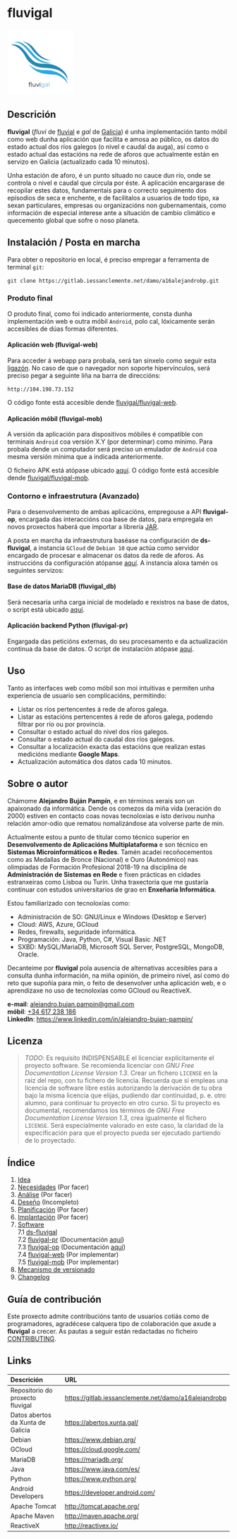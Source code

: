 # fluvigal

<img src="doc/img/0_logo.png" width="150" height="150"/>

## Descrición

__fluvigal__ (_fluvi_ de [fluvial](https://academia.gal/dicionario/-/termo/fluvial) e _gal_ de [Galicia](https://gl.wikipedia.org/wiki/Galicia)) é unha implementación tanto móbil como web dunha aplicación que facilita e amosa ao público, os datos do estado actual dos ríos galegos (o nivel e caudal da auga), así como o estado actual das estacións na rede de aforos que actualmente están en servizo en Galicia (actualizado cada 10 minutos).

Unha estación de aforo, é un punto situado no cauce dun río, onde se controla o nivel e caudal que circula por éste. A aplicación encargarase de recopilar estes datos, fundamentais para o correcto seguimento dos episodios de seca e enchente, e de facilitalos a usuarios de todo tipo, xa sexan particulares, empresas ou organizacións non gubernamentais, como información de especial interese ante a situación de cambio climático e quecemento global que sofre o noso planeta.

## Instalación / Posta en marcha

Para obter o repositorio en local, é preciso empregar a ferramenta de terminal `git`:

    git clone https://gitlab.iessanclemente.net/damo/a16alejandrobp.git

### Produto final

O produto final, como foi indicado anteriormente, consta dunha implementación web e outra móbil `Android`, polo cal, lóxicamente serán accesibles de dúas formas diferentes.

#### Aplicación web (fluvigal-web)

Para acceder á webapp para probala, será tan sinxelo como seguir esta [ligazón](http://104.198.73.152). No caso de que o navegador non soporte hipervínculos, será preciso pegar a seguinte liña na barra de direccións:

    http://104.198.73.152

O código fonte está accesible dende [fluvigal/fluvigal-web](fluvigal/fluvigal-web).

#### Aplicación móbil (fluvigal-mob)

A versión da aplicación para dispositivos móbiles é compatible con terminais `Android` coa versión X.Y (por determinar) como mínimo. Para probala dende un computador será preciso un emulador de `Android` coa mesma versión mínima que a indicada anteriormente. 

O ficheiro APK está atópase ubicado [aquí](). O código fonte está accesible dende [fluvigal/fluvigal-mob](fluvigal/fluvigal-mob).

### Contorno e infraestrutura (Avanzado)

Para o desenvolvemento de ambas aplicacións, empregouse a API __fluvigal-op__, encargada das interaccións coa base de datos, para empregala en novos proxectos haberá que importar a librería [JAR](fluvigal/fluvigal-op).

A posta en marcha da infraestrutura baséase na configuración de __ds-fluvigal__, a instancia `GCloud` de `Debian 10` que actúa como servidor encargado de procesar e almacenar os datos da rede de aforos. As instruccións da configuración atópanse [aquí](fluvigal/ds-fluvigal). A instancia aloxa tamén os seguintes servizos:

#### Base de datos MariaDB (fluvigal_db)

Será necesaria unha carga inicial de modelado e rexistros na base de datos, o script está ubicado [aquí](fluvigal/ds-fluvigal/fluvigal_db.sql). 

#### Aplicación backend Python (fluvigal-pr)

Engargada das peticións externas, do seu procesamento e da actualización continua da base de datos. O script de instalación atópase [aquí](fluvigal/fluvigal-pr/fluvigal-pr-setup.sh).

## Uso

Tanto as interfaces web como móbil son moi intuitivas e permiten unha experiencia de usuario sen complicacións, permitindo:

+ Listar os ríos pertencentes á rede de aforos galega.
+ Listar as estacións pertencentes á rede de aforos galega, podendo filtrar por río ou por provincia.
+ Consultar o estado actual do nivel dos ríos galegos.
+ Consultar o estado actual do caudal dos ríos galegos.
+ Consultar a localización exacta das estacións que realizan estas medicións mediante __Google Maps__.
+ Actualización automática dos datos cada 10 minutos.

## Sobre o autor

Chámome __Alejandro Buján Pampín__, e en términos xerais son un apaixonado da informática. Dende os comezos da miña vida (xeración do 2000) estiven en contacto coas novas tecnoloxías e isto derivou nunha relación amor-odio que rematou nomalizándose ata volverse parte de min.

Actualmente estou a punto de titular como técnico superior en __Desenvolvemento de Aplicacións Multiplataforma__ e son técnico en __Sistemas Microinformáticos e Redes__. Tamén acadei recoñocementos como as Medallas de Bronce (Nacional) e Ouro (Autonómico) nas olimpiadas de Formación Profesional 2018-19 na disciplina de __Administración de Sistemas en Rede__ e fixen prácticas en cidades estranxeiras como Lisboa ou Turín. Unha traxectoria que me gustaría continuar con estudos universitarios de grao en __Enxeñaría Informática__.

Estou familiarizado con tecnoloxías como:  
+ Administración de SO: GNU/Linux e Windows (Desktop e Server)
+ Cloud: AWS, Azure, GCloud
+ Redes, firewalls, seguridade informática.
+ Programación: Java, Python, C#, Visual Basic .NET
+ SXBD: MySQL/MariaDB, Microsoft SQL Server, PostgreSQL, MongoDB, Oracle.

Decanteime por __fluvigal__ pola ausencia de alternativas accesibles para a consulta dunha información, na miña opinión, de primeiro nivel, así como do reto que supoñía para min, o feito de desenvolver unha aplicación web, e o aprendizaxe no uso de tecnoloxías como GCloud ou ReactiveX.

__e-mail__: <alejandro.bujan.pampin@gmail.com>  
__móbil__: [+34 617 238 186](tel:+34617238186)  
__LinkedIn__: <https://www.linkedin.com/in/alejandro-bujan-pampin/>


## Licenza

> *TODO*: Es requisito INDISPENSABLE el licenciar explícitamente el proyecto software. Se recomienda licenciar con *GNU Free Documentation License Version 1.3*. Crear un fichero `LICENSE` en la raiz del repo, con tu fichero de licencia. Recuerda que si empleas una licencia de software libre estás autorizando la derivación de tu obra bajo la misma licencia que elijas, pudiendo dar continuidad, p. e. otro alumno, para continuar tu proyecto en otro curso.
> Si tu proyecto es documental, recomendamos los términos de *GNU Free Documentation License Version 1.3*, crea igualmente el fichero `LICENSE`. Será especialmente valorado en este caso, la claridad de la especificación para que el proyecto pueda ser ejecutado partiendo de lo proyectado.


## Índice

1. [Idea](doc/1_idea.md) 
2. [Necesidades](doc/templates/2_necesidades.md) (Por facer)
3. [Análise](doc/templates/3_analise.md) (Por facer)
4. [Deseño](doc/4_deseno.md) (Incompleto)
5. [Planificación](doc/templates/5_planificacion.md) (Por facer)
6. [Implantación](doc/templates/6_implantacion.md) (Por facer)
7. [Software](fluvigal/)  
    7.1 [ds-fluvigal](fluvigal/ds-fluvigal/)  
    7.2 [fluvigal-pr](fluvigal/fluvigal-pr/) (Documentación [aquí](http://104.198.73.152/api/fluvigal-pr/))  
    7.3 [fluvigal-op](fluvigal/fluvigal-op/) (Documentación [aquí](http://104.198.73.152/api/fluvigal-op/))  
    7.4 [fluvigal-web](fluvigal/fluvigal-web/) (Por implementar)  
    7.5 [fluvigal-mob](fluvigal/fluvigal-mob/) (Por implementar)  
8. [Mecanismo de versionado](doc/versionado.md)
9. [Changelog](CHANGELOG.md)

## Guía de contribución

Este proxecto admite contribucións tanto de usuarios cotiás como de programadores, agradécese calquera tipo de colaboración que axude a __fluvigal__ a crecer. As pautas a seguir están redactadas no ficheiro [CONTRIBUTING](CONTRIBUTING.md).

## Links

| Descrición                          | URL
|:-                                   |:-
| Repositorio do proxecto fluvigal    | https://gitlab.iessanclemente.net/damo/a16alejandrobp
| Datos abertos da Xunta de Galicia   | https://abertos.xunta.gal/
| Debian                              | https://www.debian.org/
| GCloud                              | https://cloud.google.com/
| MariaDB                             | https://mariadb.org/
| Java                                | https://www.java.com/es/
| Python                              | https://www.python.org/
| Android Developers                  | https://developer.android.com/
| Apache Tomcat                       | http://tomcat.apache.org/
| Apache Maven                        | http://maven.apache.org/
| ReactiveX                           | http://reactivex.io/

